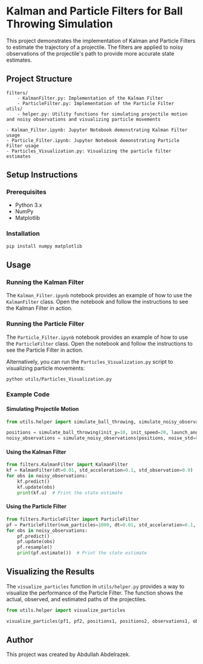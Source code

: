 # Kalman and Particle Filters for Ball Throwing Simulation

This project demonstrates the implementation of Kalman and Particle Filters to estimate the trajectory of a projectile. The filters are applied to noisy observations of the projectile's path to provide more accurate state estimates.

## Project Structure

```
filters/
    - KalmanFilter.py: Implementation of the Kalman Filter
    - ParticleFilter.py: Implementation of the Particle Filter
utils/
    - helper.py: Utility functions for simulating projectile motion and noisy observations and visualizing particle movements

- Kalman_Filter.ipynb: Jupyter Notebook demonstrating Kalman Filter usage
- Particle_Filter.ipynb: Jupyter Notebook demonstrating Particle Filter usage
- Particles_Visualization.py: Visualizing the particle filter estimates
```

## Setup Instructions

### Prerequisites

- Python 3.x
- NumPy
- Matplotlib

### Installation

```sh
pip install numpy matplotlib
```

## Usage

### Running the Kalman Filter

The `Kalman_Filter.ipynb` notebook provides an example of how to use the `KalmanFilter` class. Open the notebook and follow the instructions to see the Kalman Filter in action.

### Running the Particle Filter

The `Particle_Filter.ipynb` notebook provides an example of how to use the `ParticleFilter` class. Open the notebook and follow the instructions to see the Particle Filter in action.

Alternatively, you can run the `Particles_Visualization.py` script to visualizing particle movements:

```sh
python utils/Particles_Visualization.py
```

### Example Code

#### Simulating Projectile Motion

```python
from utils.helper import simulate_ball_throwing, simulate_noisy_observations

positions = simulate_ball_throwing(init_y=10, init_speed=20, launch_angle=45, dt=0.01, max_time=100)
noisy_observations = simulate_noisy_observations(positions, noise_std=0.9, drop_out_interval=4)
```

#### Using the Kalman Filter

```python
from filters.KalmanFilter import KalmanFilter
kf = KalmanFilter(dt=0.01, std_acceleration=0.1, std_observation=0.9)
for obs in noisy_observations:
    kf.predict()
    kf.update(obs)
    print(kf.u)  # Print the state estimate
```

#### Using the Particle Filter

```python
from filters.ParticleFilter import ParticleFilter
pf = ParticleFilter(num_particles=1000, dt=0.01, std_acceleration=0.1, std_observation=0.9, init_state=[0, 10, 20*np.cos(np.radians(45)), 20*np.sin(np.radians(45))])
for obs in noisy_observations:
    pf.predict()
    pf.update(obs)
    pf.resample()
    print(pf.estimate())  # Print the state estimate
```

## Visualizing the Results

The `visualize_particles` function in `utils/helper.py` provides a way to visualize the performance of the Particle Filter. The function shows the actual, observed, and estimated paths of the projectiles.

```python
from utils.helper import visualize_particles

visualize_particles(pf1, pf2, positions1, positions2, observations1, observations2, noisy_observations1, noisy_observations2, DT)
```

## Author

This project was created by Abdullah Abdelrazek.
